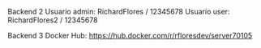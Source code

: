 Backend 2
Usuario admin: RichardFlores / 12345678
Usuario user: RichardFlores2 / 12345678

Backend 3
Docker Hub: https://hub.docker.com/r/rfloresdev/server70105
